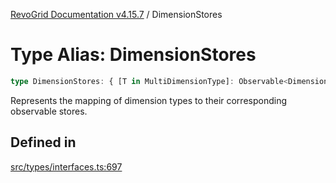 [RevoGrid Documentation v4.15.7](README.md) / DimensionStores

# Type Alias: DimensionStores

```ts
type DimensionStores: { [T in MultiDimensionType]: Observable<DimensionSettingsState> };
```

Represents the mapping of dimension types to their corresponding observable stores.

## Defined in

[src/types/interfaces.ts:697](https://github.com/revolist/revogrid/blob/4b66617ba213e84ecc08d523780ce49415de163a/src/types/interfaces.ts#L697)
